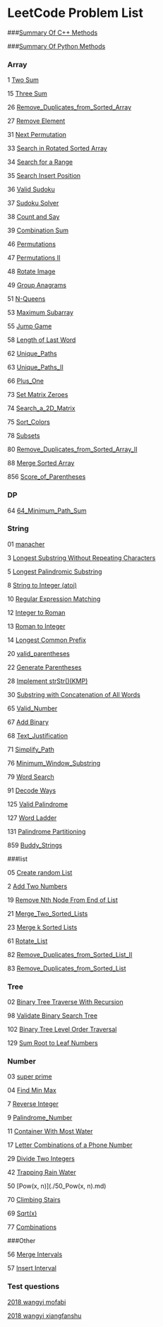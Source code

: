 # LeetCode Problem List

###[Summary Of C++ Methods](/00_c++methods.md)

###[Summary Of Python Methods](/00_python_methods.md)

### Array

1 [Two Sum](/1_Two_Sum.md)

15 [Three Sum](/15_Three_Sum.md)

26 [Remove_Duplicates_from_Sorted_Array](/26_Remove_Duplicates_from_Sorted_Array.md)

27 [Remove Element](/27_Remove_Element.md)

31 [Next Permutation](/31_Next_Permutation.md)

33 [Search in Rotated Sorted Array](/33_Search_in_Rotated_Sorted_Array.md)

34 [Search for a Range](/34_Search_for_a_Range.md)

35 [Search Insert Position](/35_Search_Insert_Position.md)

36 [Valid Sudoku](/36_Valid_Sudoku.md)

37 [Sudoku Solver](/37_Sudoku_Solver.py)

38 [Count and Say](/38_Count_and_Say.md)

39 [Combination Sum](/39_Combination_Sum.md)

46 [Permutations](/46_Permutations.md)

47 [Permutations II](./47_Permutations_II.md)

48 [Rotate Image](./48_Rotate_Image.md)

49 [Group Anagrams](/49_Group_Anagrams.md)

51 [N-Queens](./51_N-Queens.md)

53 [Maximum Subarray](./53_Maximum_Subarray.md)

55 [Jump Game](./55_Jump_Game.md)

58 [Length of Last Word](./58_Length_of_Last_Word.md)

62 [Unique_Paths](/62_Unique_Paths.md)

63 [Unique_Paths_II](/63_Unique_Paths_II.md)

66 [Plus_One](/66_Plus_One.md)

73 [Set Matrix Zeroes](/73_Set_Matrix_Zeroes.md)

74 [Search_a_2D_Matrix](/74_Search_a_2D_Matrix.md)

75 [Sort_Colors](/75_Sort_Colors.md)

78 [Subsets](/78_Subsets.md)

80 [Remove_Duplicates_from_Sorted_Array_II](/80_Remove_Duplicates_from_Sorted_Array_II.md)

88 [Merge Sorted Array](/88_Merge_Sorted_Array.md)

856 [Score_of_Parentheses](/856_Score_of_Parentheses.md)

### DP

64 [64_Minimum_Path_Sum](/64_Minimum_Path_Sum.md)

### String

01 [manacher](/01_manacher.md)

3 [Longest Substring Without Repeating Characters](/3_Longest_Substring_Without_Repeating_Characters.md)

5 [Longest Palindromic Substring](/5_Longest_Palindromic_Substring.md)

8   [String to Integer (atoi)](/8_String_To_Integer.md)

10 [Regular Expression Matching](/10_Regular_Expression_Matching.md)

12 [Integer to Roman](/12_Integer_to_Roman.md)

13 [Roman to Integer](/13_Roman_to_Integer.md)

14 [Longest Common Prefix](/14_Longest_Common_Prefix.md)

20 [valid_parentheses](/20_valid_parentheses.md)

22 [Generate Parentheses](/22_Generate_Parentheses.md)

28 [Implement strStr()(KMP)](/28_Implement_strStr()(KMP).md)

30 [Substring with Concatenation of All Words](/30_Substring_with_Concatenation_of_All_Words.md)

65 [Valid_Number](/65_Valid_Number.md)

67 [Add Binary](/67_Add_Binary.md)

68 [Text_Justification](/68_Text_Justification.md)

71 [Simplify_Path](/71_Simplify_Path.md)

76 [Minimum_Window_Substring](/76_Minimum_Window_Substring.md)

79 [Word Search](/79_Word_Search.md)

91 [Decode Ways](/91_Decode_Ways.md)

125 [Valid Palindrome](/125_Valid_Palindrome.md)

127 [Word Ladder](/127_Word_Ladder.md)

131 [Palindrome Partitioning](/131_Palindrome_Partitioning.md)

859 [Buddy_Strings](/859_Buddy_Strings.md)

###list

05 [Create random List](./05_Create_random_List.md)

2  [Add Two Numbers](/2_Add_Two_Numbers.md)

19 [Remove Nth Node From End of List](/19_Remove_Nth_Node_From_End_of_List.md)

21 [Merge_Two_Sorted_Lists](/21_Merge_Two_Sorted_Lists.md)

23 [Merge k Sorted Lists](/23_Merge_k_Sorted_Lists.md)

61 [Rotate_List](/61_Rotate_List.md)

82 [Remove_Duplicates_from_Sorted_List_II](/82_Remove_Duplicates_from_Sorted_List_II.md)

83 [Remove_Duplicates_from_Sorted_List](/83_Remove_Duplicates_from_Sorted_List.md)

### Tree

02 [Binary Tree Traverse With Recursion](/02_Binary_Tree_Traverse_With_Recursion.md)

98 [Validate Binary Search Tree](/98_Validate_Binary_Search_Tree.md)

102 [Binary Tree Level Order Traversal](/102_Binary_Tree_Level_Order_Traversal.md)

129 [Sum Root to Leaf Numbers](/129_Sum_Root_to_Leaf_Numbers.md)

### Number

03 [super prime](./03_super_prime.md)

04 [Find Min Max](./04_Find_Min_Max.md)

7 [Reverse Integer](/7_Reverse_Integer.md)

9 [Palindrome_Number](/9_Palindrome_Number.md)

11 [Container With Most Water](/11_Container_With_Most_Water.md)

17 [Letter Combinations of a Phone Number](/17_Letter_Combinations_of_a_Phone_Number.md)

29 [Divide Two Integers](/29_Divide_Two_Integers.md)

42 [Trapping Rain Water](./42_Trapping_Rain_Water.md)

50 [Pow(x, n)](./50_Pow(x, n).md)

70 [Climbing Stairs](/70_Climbing_Stairs.md)

69 [Sqrt(x)](/69_Sqrt(x).md)

77 [Combinations](/77_Combinations.md)

###Other

56 [Merge Intervals](/56_Merge_Intervals.md)

57 [Insert Interval](/57_Insert_Interval.md)

### Test questions

[2018 wangyi mofabi](/2018_wangyi_mofabi.md)

[2018 wangyi xiangfanshu](/2018_wangyi_xiangfanshu.md)